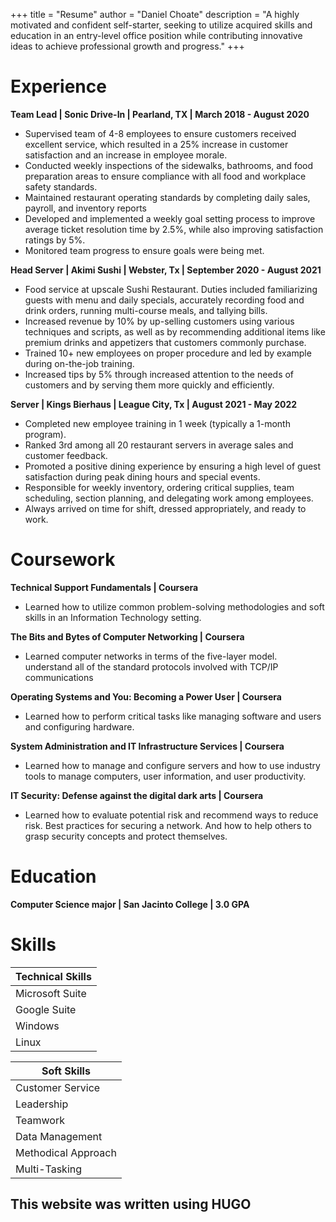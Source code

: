 +++
title = "Resume"
author = "Daniel Choate"
description = "A highly motivated and confident self-starter, seeking to utilize acquired skills and education in an entry-level office position while contributing innovative ideas to achieve professional growth and progress."
+++

# Experience

**Team Lead | Sonic Drive-In | Pearland, TX | March 2018 - August 2020**
- Supervised team of 4-8 employees to ensure customers received excellent service, which resulted in a 25% increase in customer satisfaction and an increase in employee morale.
- Conducted weekly inspections of the sidewalks, bathrooms, and food preparation areas to ensure compliance with all food and workplace safety standards.
- Maintained restaurant operating standards by completing daily sales, payroll, and inventory reports
-  Developed and implemented a weekly goal setting process to improve average ticket resolution time by 2.5%, while also improving satisfaction ratings by 5%.
-  Monitored team progress to ensure goals were being met.

**Head Server | Akimi Sushi | Webster, Tx | September 2020 - August 2021**
- Food service at upscale Sushi Restaurant. Duties included familiarizing guests with menu and daily specials, accurately recording food and drink orders, running multi-course
meals, and tallying bills.
- Increased revenue by 10% by up-selling customers using various techniques and scripts, as well as by recommending additional items like premium drinks and appetizers
that customers commonly purchase.
- Trained 10+ new employees on proper procedure and led by example during on-the-job training.
- Increased tips by 5% through increased attention to the needs of customers and by serving them more quickly and efficiently.

**Server | Kings Bierhaus | League City, Tx | August 2021 - May 2022**
- Completed new employee training in 1 week (typically a 1-month program).
- Ranked 3rd among all 20 restaurant servers in average sales and customer feedback.
- Promoted a positive dining experience by ensuring a high level of guest satisfaction during peak dining hours and special events.
- Responsible for weekly inventory, ordering critical supplies, team scheduling, section planning, and delegating work among employees.
- Always arrived on time for shift, dressed appropriately, and ready to work.

# Coursework
**Technical Support Fundamentals | Coursera**
- Learned how to utilize common problem-solving methodologies and soft skills in an Information Technology setting.

**The Bits and Bytes of Computer Networking | Coursera**
- Learned computer networks in terms of the five-layer model. understand all of the standard protocols involved with TCP/IP communications

**Operating Systems and You: Becoming a Power User | Coursera**
- Learned how to perform critical tasks like managing software and users and configuring hardware.

**System Administration and IT Infrastructure Services | Coursera**
- Learned how to manage and configure servers and how to use industry tools to manage computers, user information, and user productivity.

**IT Security: Defense against the digital dark arts | Coursera**
- Learned how to evaluate potential risk and recommend ways to reduce risk. Best practices for securing a network. And how to help others to grasp security concepts and protect themselves.

# Education
**Computer Science major | San Jacinto College | 3.0 GPA**

# Skills
| Technical Skills | 
|----------------- |
| Microsoft Suite |
| Google Suite |
| Windows | 
| Linux |


| Soft Skills |
|-------------|
| Customer Service |
| Leadership | 
| Teamwork |
| Data Management |
| Methodical Approach |
| Multi-Tasking |





## This website was written using HUGO
